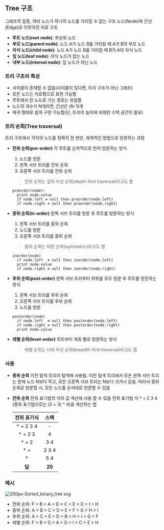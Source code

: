 ## Tree 구조

그래프의 일종, 여러 노드가 하나의 노드를 가리킬 수 없는 구조
노드(Node)와 간선(Edge)로 이루어진 자료 구조

- **루트 노드(root node)**: 최상위 노드
- **부모 노드(parent node)**: 노드 A가 노드 B를 가리킬 때 A가 B의 부모 노드
- **자식 노드(child node)**: 노드 A가 노드 B를 가리킬 때 B가 A의 자식 노드
- **잎 노드(leaf node)**: 자식 노드가 없는 노드
- **내부 노드(internal node)**: 잎 노드가 아닌 노드

### 트리 구조의 특성

- 사이클이 존재할 수 없음(사이클이 있다면, 트리 구조가 아닌 그래프)
- 모든 노드는 자료형으로 표현 가능함
- 루트에서 한 노드로 가는 경로는 유일함
- 노드의 개수가 N개라면, 간선은 (N-1)개
- 재귀 형태로 쉽게 구현 가능함(단, 트리의 높이에 비례한 스택 공간이 필요)

### 트리 순회(Tree traversal)

트리 구조에서 각각의 노드를 정확히 한 번만, 체계적인 방법으로 방문하는 과정

- **전위 순회(pre-order)**
  각 루트를 순차적으로 먼저 방문하는 방식

  1. 노드를 방문
  2. 왼쪽 서브 트리를 전위 순회
  3. 오른쪽 서브 트리를 전위 순회

  > 전위 순회는 깊이 우선 순회(depth-first traversal)라고도 함

  ```
  preorder(node):
    print node.value
    if node.left ≠ null then preorder(node.left)
    if node.right ≠ null then preorder(node.right)
  ```

- **중위 순회(in-order)**
  왼쪽 서브 트리를 방문 후 루트를 방문하는 방식

  1. 왼쪽 서브 트리를 중위 순회
  2. 노드를 방문
  3. 오른쪽 서브 트리를 중위 순회

  > 중위 순회는 대칭 순회(symmetric)라고도 함

  ```
  inorder(node)
    if node.left  ≠ null then inorder(node.left)
    print node.value
    if node.right ≠ null then inorder(node.right)
  ```

- **후위 순회(post-order)**
  왼쪽 서브 트리부터 하위를 모두 방문 후 루트를 방문하는 방식

  1. 왼쪽 서브 트리를 후위 순회
  2. 오른쪽 서브 트리를 후위 순회
  3. 노드를 방문

  ```
  postorder(node)
    if node.left  ≠ null then postorder(node.left)
    if node.right ≠ null then postorder(node.right)
    print node.value
  ```

- **레벨 순회(level-order)**
  루트부터 계층 별로 방문하는 방식

  > 레벨 순회는 너비 우선 순회(breadth-first traversal)라고도 함

### 사용

- **중위 순회**
  이진 탐색 트리의 탐색에 사용됨. 이진 탐색 트리에서 모든 왼쪽 서브 트리는 현재 노드 N보다 작고, 모든 오른쪽 서브 트리는 N보다 크거나 같음. 따라서 중위 순회로 방문할 시, 모든 노드를 순서대로 방문할 수 있음

- **전위 순회**
  전위 표기법의 식의 값 계산에 사용 할 수 있음
  전위 표기법 식 \* + 2 3 4 (중위 표기법으로는 (2 + 3) \* 4)을 계산하는 법

  | **전위 표기식** | **스택** |
  | :-------------: | :------: |
  |   \* + 2 3 4    |    -     |
  |    \* + 2 3     |    4     |
  |     \* + 2      |   3 4    |
  |      \* +       |  2 3 4   |
  |       \*        |   5 4    |
  |     **답**      |  **20**  |

### 예시

![250px-Sorted_binary_tree svg](https://user-images.githubusercontent.com/38246878/143965358-4bd5d6d6-3696-4c3b-919e-555870cc33b1.png)

- 전위 순회: F > B > A > D > C > E > G > I > H
- 중위 순회: A > B > C > D > E > F > G > H > I
- 후위 순회: A > C > E > D > B > H > I > G > F
- 레벨 순회: F > B > G > A > D > I > C > E > H
